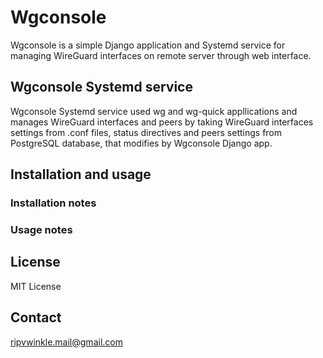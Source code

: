 # Wgconsole
Wgconsole is a simple Django application and Systemd service for managing WireGuard interfaces on remote server through web interface.

## Wgconsole Systemd service
Wgconsole Systemd service used wg and wg-quick appllications and manages WireGuard interfaces and peers by taking WireGuard interfaces settings from .conf files, status directives and peers settings from PostgreSQL database, that modifies by Wgconsole Django app.

## Installation and usage

### Installation notes

### Usage notes

## License
MIT License

## Contact
ripvwinkle.mail@gmail.com
